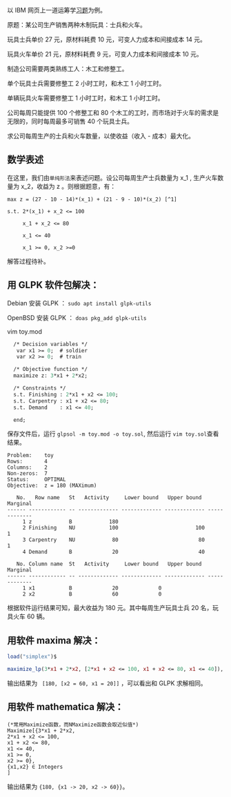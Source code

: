 以 IBM 网页上一道运筹学[习题](https://www.ibm.com/developerworks/cn/linux/l-glpk1/index.html)为例。

原题：某公司生产销售两种木制玩具：士兵和火车。

玩具士兵单价 27 元，原材料耗费 10 元，可变人力成本和间接成本 14 元。

玩具火车单价 21 元，原材料耗费 9 元，可变人力成本和间接成本 10 元。

制造公司需要两类熟练工人：木工和修整工。

单个玩具士兵需要修整工 2 小时工时，和木工 1 小时工时。

单辆玩具火车需要修整工 1 小时工时，和木工 1 小时工时。

公司每周只能提供 100 个修整工和 80 个木工的工时，而市场对于火车的需求是无限的，同时每周最多可销售 40 个玩具士兵。

求公司每周生产的士兵和火车数量，以使收益（收入 - 成本）最大化。

## 数学表述

在这里，我们由`单纯形法`来表述问题。设公司每周生产士兵数量为 x_1 , 生产火车数量为 x_2，收益为 z 。则根据题意，有：

```
max z = (27 - 10 - 14)*(x_1) + (21 - 9 - 10)*(x_2) [^1]

s.t. 2*(x_1) + x_2 <= 100

     x_1 + x_2 <= 80

     x_1 <= 40

     x_1 >= 0, x_2 >=0
```
解答过程待补。

## 用 GLPK 软件包解决：

Debian 安装 GLPK ： `sudo apt install glpk-utils`

OpenBSD 安装 GLPK ： `doas pkg_add glpk-utils`

vim toy.mod

```toy.mod
  /* Decision variables */
   var x1 >= 0;  # soldier 
   var x2 >= 0;  # train 

  /* Objective function */
  maximize z: 3*x1 + 2*x2;

  /* Constraints */
  s.t. Finishing : 2*x1 + x2 <= 100;
  s.t. Carpentry : x1 + x2 <= 80;
  s.t. Demand    : x1 <= 40;

  end;
```
保存文件后，运行 `glpsol -m toy.mod -o toy.sol`, 然后运行 `vim toy.sol`查看结果。

```toy.sol
Problem:    toy
Rows:       4
Columns:    2
Non-zeros:  7
Status:     OPTIMAL
Objective:  z = 180 (MAXimum)

   No.   Row name   St   Activity     Lower bound   Upper bound    Marginal
------ ------------ -- ------------- ------------- ------------- -------------
     1 z            B            180
     2 Finishing    NU           100                         100             1
     3 Carpentry    NU            80                          80             1
     4 Demand       B             20                          40

   No. Column name  St   Activity     Lower bound   Upper bound    Marginal
------ ------------ -- ------------- ------------- ------------- -------------
     1 x1           B             20             0
     2 x2           B             60             0
```

根据软件运行结果可知，最大收益为 180 元。其中每周生产玩具士兵 20 名，玩具火车 60 辆。

## 用软件 maxima 解决：

```maxima
load("simplex")$

maximize_lp(3*x1 + 2*x2, [2*x1 + x2 <= 100, x1 + x2 <= 80, x1 <= 40]), nonnegative_lp=true;
```
输出结果为 ` [180, [x2 = 60, x1 = 20]]` ，可以看出和 GLPK 求解相同。

## 用软件 mathematica 解决：

```wolfram
(*常用Maximize函数，而NMaximize函数会取近似值*)
Maximize[{3*x1 + 2*x2,
2*x1 + x2 <= 100,
x1 + x2 <= 80,
x1 <= 40,
x1 >= 0,
x2 >= 0},
{x1,x2} ∈ Integers
]
```
输出结果为 `{180, {x1 -> 20, x2 -> 60}}`。

[^1]: 亦可写作(27 - 10 - 14)*(x_1) + (21 - 9 - 10)*(x_2) =!= max
